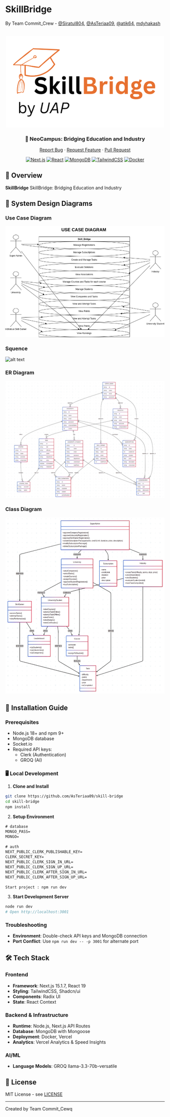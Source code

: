 # SkillBridge



By Team Commit_Crew - [@Siratul804](https://github.com/Siratul804), [@AsTeriaa09](https://github.com/AsTeriaa09), [@atik64](https://github.com/atik65), [mdyhakash](https://github.com/mdyhakash)
<div align="center">

<br />

  <img src="/public/skill_bridge.png" alt="ide" width="500"/>

### 🎯 NeoCampus: Bridging Education and Industry

[Report Bug](https://github.com/AsTeriaa09/skill-bridge) · [Request Feature](https://github.com/AsTeriaa09/skill-bridge) · [Pull Request](https://github.com/AsTeriaa09/skill-bridge) 

[![Next.js](https://img.shields.io/badge/Next.js-15-black?style=for-the-badge&logo=next.js)](https://nextjs.org/)
[![React](https://img.shields.io/badge/React-18-blue?style=for-the-badge&logo=react)](https://reactjs.org/)
[![MongoDB](https://img.shields.io/badge/MongoDB-Latest-green?style=for-the-badge&logo=mongodb)](https://www.mongodb.com/)
[![TailwindCSS](https://img.shields.io/badge/TailwindCSS-3-38B2AC?style=for-the-badge&logo=tailwind-css)](https://tailwindcss.com)
[![Docker](https://img.shields.io/badge/Docker-Ready-2496ED?style=for-the-badge&logo=docker)](https://www.docker.com/)


</div>

## 🌟 Overview

**SkillBridge** SkillBridge: Bridging Education and Industry

## 🚀 System Design Diagrams

### Use Case Diagram
![alt text](/public/dia2.jpeg)

### Squence
![alt text](/public/dia2Last.jpeg)

### ER Diagram
![alt text](/public/diaEN.jpeg)

### Class Diagram
![alt text](/public/dia1.jpeg)





## 🚀 Installation Guide

### Prerequisites

- Node.js 18+ and npm 9+
- MongoDB database
- Socket.io
- Required API keys:
  - Clerk (Authentication)
  - GROQ (AI)

### 🖥️ Local Development

1. **Clone and Install**

```bash
git clone https://github.com/AsTeriaa09/skill-bridge
cd skill-bridge
npm install
```

2. **Setup Environment**

``` env
# database
MONGO_PASS=
MONGO=

# auth
NEXT_PUBLIC_CLERK_PUBLISHABLE_KEY=
CLERK_SECRET_KEY=
NEXT_PUBLIC_CLERK_SIGN_IN_URL=
NEXT_PUBLIC_CLERK_SIGN_UP_URL=
NEXT_PUBLIC_CLERK_AFTER_SIGN_IN_URL=
NEXT_PUBLIC_CLERK_AFTER_SIGN_UP_URL=

Start project : npm run dev
```

3. **Start Development Server**

```bash
node run dev
# Open http://localhost:3001
```

### Troubleshooting

- **Environment**: Double-check API keys and MongoDB connection
- **Port Conflict**: Use `npm run dev -- -p 3001` for alternate port

## 🛠️ Tech Stack

### Frontend

- **Framework**: Next.js 15.1.7, React 19
- **Styling**: TailwindCSS, Shadcn/ui
- **Components**: Radix UI
- **State**: React Context

### Backend & Infrastructure

- **Runtime**: Node.js, Next.js API Routes
- **Database**: MongoDB with Mongoose
- **Deployment**: Docker, Vercel
- **Analytics**: Vercel Analytics & Speed Insights

### AI/ML

- **Language Models**: GROQ llama-3.3-70b-versatile

## 📝 License

MIT License - see [LICENSE](LICENSE)

---

Created by Team Commit_Cewq

